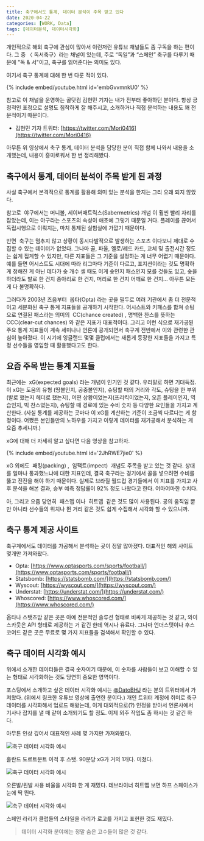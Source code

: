 ```yaml
---
title: 축구에서도 통계, 데이터 분석이 주목 받고 있다
date: 2020-04-22
categories: [WORK, Data]
tags: [데이터분석, 데이터시각화]
---
```


개인적으로 해외 축구에 관심이 많아서 이런저런 유튜브 채널들도 좀 구독을 하는 편이다. 그 중 〈 독서축구〉라는 채널이 있는데, 주로 “독일”과 “스페인” 축구를 다루기 때문에 "독 & 서"이고, 축구를 읽어준다는 의미도 있다.

여기서 축구 통계에 대해 한 번 다룬 적이 있다.

{% include embed/youtube.html id='embGvvmnkU0' %}

참고로 이 채널을 운영하는 골닷컴 김현민 기자는 내가 전부터 좋아하던 분이다. 항상 긍정적인 표정으로 설명도 침착하게 잘 해주시고, 소개하거나 직접 분석하는 내용도 꽤 전문적이기 때문이다.

- 김현민 기자 트위터: [https://twitter.com/Mori0416](https://twitter.com/Mori0416)

아무튼 위 영상에서 축구 통계, 데이터 분석을 담당한 분이 직접 함께 나와서 내용을 소개했는데, 내용이 흥미로워서 한 번 정리해봤다.

## 축구에서 통계, 데이터 분석이 주목 받게 된 과정

사실 축구에서 본격적으로 통계를 활용해 의미 있는 분석을 한지는 그리 오래 되지 않았다.

참고로  야구에서는 머니볼, 세이버매트릭스(Sabermetrics) 개념 이 훨씬 빨리 자리를 잡았는데, 이는 야구라는 스포츠의 속성이 애초에 그렇기 때문일 거다. 플레이를 끊어서 독립시행으로 이뤄지는, 마치 통제된 실험실에 가깝기 때문이다.

반면  축구는 멈추지 않고 상황이 동시다발적으로 발생하는 스포츠 이다보니 제대로 수집할 수 있는 데이터가 없었다. 그나마 골, 파울, 옐로/레드 카드, 교체 및 출전시간 정도는 쉽게 집계할 수 있지만, 다른 지표들은 그 기준을 설정하는 게 너무 어렵기 때문이다. 예를 들면 어시스트도 시대에 따라 리그마다 기준이 다르고, 포지션이라는 것도 명확하게 정해진 게 아닌 데다가 슛 개수 셀 때도 이게 슛인지 패스인지 모를 것들도 있고, 슛을 하더라도 발로 한 건지 종아리로 한 건지, 머리로 한 건지 어깨로 한 건지… 아무튼 모든 게 다 불명확하다.

그러다가 2003년 즈음부터  옵타(Opta) 라는 곳을 필두로 여러 기관에서 좀 더 전문적이고 세분화된 축구 통계 지표들을 공개하기 시작한다. 어시스트와 키패스를 합쳐 슈팅으로 연결된 패스라는 의미의  CC(chance created) , 명백한 찬스를 뜻하는  CCC(clear-cut chances) 와 같은 지표가 대표적이다. 그리고 이런 식으로 재가공된 주요 통계 지표들이 계속 세미나나 언론에 공개되면서 축구계 전반에서 이와 관련한 관심이 높아졌다. 이 시기에 잉글랜드 몇몇 클럽에서는 새롭게 등장한 지표들을 가지고 특정 선수들을 영입할 때 활용했다고도 한다.

## 요즘 주목 받는 통계 지표들

최근에는  xG(expected goals) 라는 개념이 인기인 것 같다. 우리말로 하면 기대득점. 이 xG는 도움의 유형 (땅볼인지, 공중볼인지), 슈팅할 때의 거리와 각도, 슈팅을 한 부위(발로 했는지 헤더로 했는지), 어떤 상황이었는지(프리킥이었는지, 오픈 플레이인지, 역습인지, 빅 찬스였는지), 슈팅할 때 경로에 있는 수비 숫자 등 다양한 요인들을 가지고 계산한다. (사실 통계를 제공하는 곳마다 이 xG를 계산하는 기준이 조금씩 다르다는 게 함정이다. 어쨌든 본인들만의 노하우를 가지고 이렇게 데이터를 재가공해서 분석하는 게 요즘 추세니까.)

xG에 대해 더 자세히 알고 싶다면 다음 영상을 참고하자.

{% include embed/youtube.html id='2JhRWE7jie0' %}

xG 외에도  패킹(packing) ,  임팩트(impect)  개념도 주목을 받고 있는 것 같다. 상대를 얼마나 통과했느냐에 대한 지표인데, 결국 축구라는 경기에서 골을 넣으려면 수비를 뚫고 전진을 해야 하기 때문이다. 실제로 브라질 월드컵 경기들에서 이 지표를 가지고 사후 분석을 해본 결과, 승부 예측 정답률이 92% 정도 나왔다고 한다. 어마어마한 수치다.

아, 그리고 요즘 당연히  패스맵 이나  히트맵  같은 것도 많이 사용된다. 공의 움직임 뿐만 아니라 선수들의 위치나 뛴 거리 같은 것도 쉽게 수집해서 시각화 할 수 있으니까.

## 축구 통계 제공 사이트

축구계에서도 데이터를 가공해서 분석하는 곳이 정말 많아졌다. 대표적인 해외 사이트 몇개만 가져와봤다.

- Opta: [https://www.optasports.com/sports/football/](https://www.optasports.com/sports/football/)
- Statsbomb: [https://statsbomb.com/](https://statsbomb.com/)
- Wyscout: [https://wyscout.com/](https://wyscout.com/)
- Understat: [https://understat.com/](https://understat.com/)
- Whoscored: [https://www.whoscored.com/](https://www.whoscored.com/)

옵타나 스탯츠밤 같은 곳은 아예 전문적인 솔루션 형태로 비싸게 제공하는 것 같고, 와이스카웃은 API 형태로 제공하는 거 같긴 한데 역시나 유료다. 그나마 언더스탯이나 후스코어드 같은 곳은 무료로 몇 가지 지표들을 검색해서 확인할 수 있다.

## 축구 데이터 시각화 예시

위에서 소개한 데이터들은 결국 숫자이기 때문에, 이 숫자를 사람들이 보고 이해할 수 있는 형태로 시각화하는 것도 당연히 중요한 영역이다.

포스팅에서 소개하고 싶은 데이터 시각화 예시는 [@DatoBHJ](https://twitter.com/DatoBHJ/) 라는 분의 트위터에서 가져왔다. (위에서 링크한 유튜브 영상에 출연한 분이다.) 개인 트위터 계정에 취미로 축구 데이터를 시각화해서 업로드 해왔는데, 이게 대외적으로(?) 인정을 받아서 언론사에서 기사나 잡지를 낼 때 같이 소개되기도 할 정도. 이제 외주 작업도 좀 하시는 것 같긴 하다.

아무튼 인상 깊어서 대표적인 사례 몇 가지만 가져와봤다.

![축구 데이터 시각화 예시](https://pbs.twimg.com/media/ENa77p2VUAAvw-7?format=jpg&name=large)

홀란드 도르트문트 이적 후 스탯. 90분당 xG가 거의 1개다. 미쳤다.

![축구 데이터 시각화 예시](https://pbs.twimg.com/media/EVKqYjFUcAESQBI?format=jpg&name=large)

오른발/왼발 사용 비율을 시각화 한 게 재밌다. 데브라이너 히트맵 보면 하프 스페이스가 눈에 딱 띈다.

![축구 데이터 시각화 예시](https://pbs.twimg.com/media/EVpywH3UEAAJAMK?format=jpg&name=large)

스페인 라리가 클럽들의 스타일을 라리가 로고를 가지고 표현한 것도 재밌다.

>데이터 시각화 분야에는 정말 숨은 고수들이 많은 것 같다.